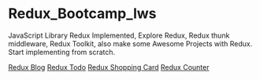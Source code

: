 # Redux_Bootcamp_lws
JavaScript Library Redux Implemented, Explore Redux, Redux thunk middleware, Redux Toolkit, also make some Awesome Projects with Redux. Start implementing from scratch.  

[Redux Blog](https://redux-blog-pronazmul.netlify.app)
[Redux Todo](https://redux-todo-pronazmul.netlify.app/)
[Redux Shopping Card](https://nazmul-shopping-cart.netlify.app)
[Redux Counter](https://multi-counter-redux-app.netlify.app)

